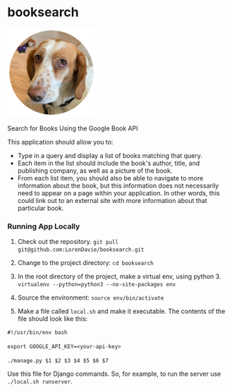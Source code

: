 # booksearch

![Daisy Says Hello](booksearch/static/images/daisy.png)

Search for Books Using the Google Book API


This application should allow you to:

* Type in a query and display a list of books matching that query.
* Each item in the list should include the book's author, title, and publishing company, as well as a picture of the book.
* From each list item, you should also be able to navigate to more information about the book, but this information does not necessarily need to appear on a page within your application. In other words, this could link out to an external site with more information about that particular book.



### Running App Locally

1. Check out the repository. `git pull git@github.com:LorenDavie/booksearch.git`

2. Change to the project directory: `cd booksearch`

3. In the root directory of the project, make a virtual env, using python 3. `virtualenv --python=python3 --no-site-packages env`

4. Source the environment: `source env/bin/activate`

5. Make a file called `local.sh` and make it executable. The contents of the file should look like this:

```
#!/usr/bin/env bash

export GOOGLE_API_KEY=<your-api-key>

./manage.py $1 $2 $3 $4 $5 $6 $7

```

Use this file for Django commands.  So, for example, to run the server use `./local.sh runserver`.
